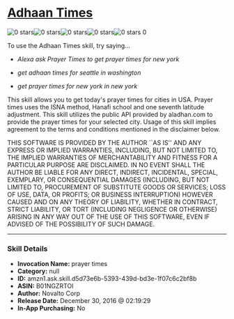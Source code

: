 # [Adhaan Times](http://alexa.amazon.com/#skills/amzn1.ask.skill.d5d73e6b-5393-439d-bd3e-1f07c6c2bf8b)
![0 stars](../../images/ic_star_border_black_18dp_1x.png)![0 stars](../../images/ic_star_border_black_18dp_1x.png)![0 stars](../../images/ic_star_border_black_18dp_1x.png)![0 stars](../../images/ic_star_border_black_18dp_1x.png)![0 stars](../../images/ic_star_border_black_18dp_1x.png) 0

To use the Adhaan Times skill, try saying...

* *Alexa ask Prayer Times to get prayer times for new york*

* *get adhaan times for seattle in washington*

* *get prayer times for new york in new york*

This skill allows you to get today's prayer times for cities in USA. Prayer times uses the ISNA method, Hanafi school and one seventh latitude adjustment. This skill utilizes the public API provided by aladhan.com to provide the prayer times for your selected city. Usage of this skill implies agreement to the terms and conditions mentioned in the disclaimer below.

THIS SOFTWARE IS PROVIDED BY THE AUTHOR ``AS IS'' AND ANY EXPRESS OR IMPLIED WARRANTIES, INCLUDING, BUT NOT LIMITED TO, THE IMPLIED WARRANTIES OF MERCHANTABILITY AND FITNESS FOR A PARTICULAR PURPOSE ARE DISCLAIMED. IN NO EVENT SHALL THE AUTHOR BE LIABLE FOR ANY DIRECT, INDIRECT, INCIDENTAL, SPECIAL, EXEMPLARY, OR CONSEQUENTIAL DAMAGES (INCLUDING, BUT NOT LIMITED TO, PROCUREMENT OF SUBSTITUTE GOODS OR SERVICES; LOSS OF USE, DATA, OR PROFITS; OR BUSINESS INTERRUPTION) HOWEVER CAUSED AND ON ANY THEORY OF LIABILITY, WHETHER IN CONTRACT, STRICT LIABILITY, OR TORT (INCLUDING NEGLIGENCE OR OTHERWISE) ARISING IN ANY WAY OUT OF THE USE OF THIS SOFTWARE, EVEN IF ADVISED OF THE POSSIBILITY OF SUCH DAMAGE.

***

### Skill Details

* **Invocation Name:** prayer times
* **Category:** null
* **ID:** amzn1.ask.skill.d5d73e6b-5393-439d-bd3e-1f07c6c2bf8b
* **ASIN:** B01NGZRTOI
* **Author:** Novalto Corp 
* **Release Date:** December 30, 2016 @ 02:19:29
* **In-App Purchasing:** No
